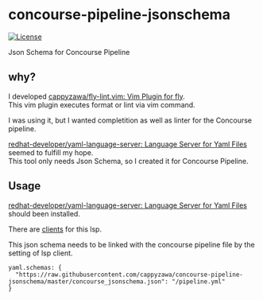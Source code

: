 # concourse-pipeline-jsonschema

[![License](https://img.shields.io/badge/License-Apache%202.0-blue.svg)](https://opensource.org/licenses/Apache-2.0)

Json Schema for Concourse Pipeline

## why?
I developed [cappyzawa/fly\-lint\.vim: Vim Plugin for fly](https://github.com/cappyzawa/fly-lint.vim).  
This vim plugin executes format or lint via vim command.

I was using it, but I wanted completition as well as linter for the Concourse pipeline.

[redhat\-developer/yaml\-language\-server: Language Server for Yaml Files](https://github.com/redhat-developer/yaml-language-server) seemed to fulfill my hope.  
This tool only needs Json Schema, so I created it for Concourse Pipeline.

## Usage
[redhat\-developer/yaml\-language\-server: Language Server for Yaml Files](https://github.com/redhat-developer/yaml-language-server) should been installed.

There are [clients](https://github.com/redhat-developer/yaml-language-server#clients) for this lsp. 

This json schema needs to be linked with the concourse pipeline file by the setting of lsp client.

```
yaml.schemas: {
  "https://raw.githubusercontent.com/cappyzawa/concourse-pipeline-jsonschema/master/concourse_jsonschema.json": "/pipeline.yml"
}
```
